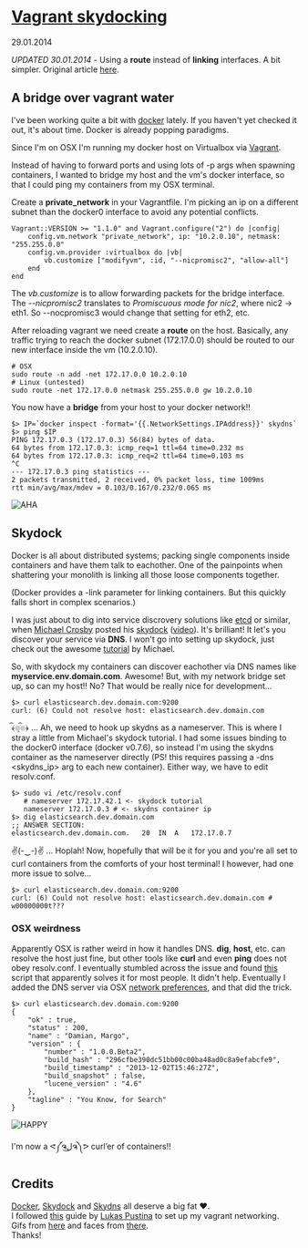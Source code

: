 # [Vagrant skydocking](/wwc/vagrant_skydocking.html)
<div class="date">29.01.2014</div>

*UPDATED 30.01.2014* - Using a **route** instead of **linking** interfaces. A bit simpler. Original article [here](/wwc/vagrant_skydocking_link.html).

## A bridge over vagrant water

I've been working quite a bit with [docker](http://docker.io) lately. If you haven't yet checked it out, it's about time. Docker is already popping paradigms.

Since I'm on OSX I'm running my docker host on Virtualbox via [Vagrant](http://www.vagrantup.com/).

Instead of having to forward ports and using lots of -p args when spawning containers, I wanted to bridge my host and the vm's docker interface, so that I could ping my containers from my OSX terminal.

Create a **private_network** in your Vagrantfile. I'm picking an ip on a different subnet than the docker0 interface to avoid any potential conflicts.

	Vagrant::VERSION >= "1.1.0" and Vagrant.configure("2") do |config|
		config.vm.network "private_network", ip: "10.2.0.10", netmask: "255.255.0.0"
		config.vm.provider :virtualbox do |vb|
			vb.customize ["modifyvm", :id, "--nicpromisc2", "allow-all"]
		end
	end

The *vb.customize* is to allow forwarding packets for the bridge interface. The *--nicpromisc2* translates to *Promiscuous mode for nic2*, where nic2 -> eth1. So --nocpromisc3 would change that setting for eth2, etc.

After reloading vagrant we need create a **route** on the host. Basically, any traffic trying to reach the docker subnet (172.17.0.0) should be routed to our new interface inside the vm (10.2.0.10).

	# OSX
	sudo route -n add -net 172.17.0.0 10.2.0.10
	# Linux (untested)
	sudo route -net 172.17.0.0 netmask 255.255.0.0 gw 10.2.0.10
	
You now have a **bridge** from your host to your docker network!!

	$> IP=`docker inspect -format='{{.NetworkSettings.IPAddress}}' skydns`
	$> ping $IP
	PING 172.17.0.3 (172.17.0.3) 56(84) bytes of data.
	64 bytes from 172.17.0.3: icmp_req=1 ttl=64 time=0.232 ms
	64 bytes from 172.17.0.3: icmp_req=2 ttl=64 time=0.103 ms
	^C
	--- 172.17.0.3 ping statistics ---
	2 packets transmitted, 2 received, 0% packet loss, time 1009ms
	rtt min/avg/max/mdev = 0.103/0.167/0.232/0.065 ms

![AHA](https://raw2.github.com/jglovier/gifs/gh-pages/aha/aha.gif)

## Skydock

Docker is all about distributed systems; packing single components inside containers and have them talk to eachother. One of the painpoints when shattering your monolith is linking all those loose components together.

(Docker provides a -link parameter for linking containers. But this quickly falls short in complex scenarios.)

I was just about to dig into service discrovery solutions like [etcd](https://github.com/coreos/etcd) or similar, when [Michael Crosby](http://crosbymichael.com/) posted his [skydock](https://github.com/crosbymichael/skydock) ([video](https://www.youtube.com/watch?v=Nw42q1ofrV0)). It's brilliant! It let's you discover your service via **DNS**. I won't go into setting up skydock, just check out the awesome [tutorial](https://github.com/crosbymichael/skydock) by Michael.

So, with skydock my containers can discover eachother via DNS names like **myservice.env.domain.com**. Awesome! But, with my network bridge set up, so can my host!! No? That would be really nice for development...

	$> curl elasticsearch.dev.domain.com:9200
	curl: (6) Could not resolve host: elasticsearch.dev.domain.com

﴾͡๏̯͡๏﴿ ... Ah, we need to hook up skydns as a nameserver. This is where I stray a little from Michael's skydock tutorial. I had some issues binding to the docker0 interface (docker v0.7.6), so instead I'm using the skydns container as the nameserver directly (PS! this requires passing a -dns <skydns_ip> arg to each new container). Either way, we have to edit resolv.conf.

	$> sudo vi /etc/resolv.conf
	   # nameserver 172.17.42.1 <- skydock tutorial
	   nameserver 172.17.0.3 # <- skydns container ip
	$> dig elasticsearch.dev.domain.com
	;; ANSWER SECTION:
	elasticsearch.dev.domain.com.	20	IN	A	172.17.0.7

✌(-‿-)✌ ... Hoplah! Now, hopefully that will be it for you and you're all set to curl containers from the comforts of your host terminal! I however, had one more issue to solve...

	$> curl elasticsearch.dev.domain.com:9200
	curl: (6) Could not resolve host: elasticsearch.dev.domain.com # w00000000t???

### OSX weirdness

Apparently OSX is rather weird in how it handles DNS. **dig**, **host**, etc. can resolve the host just fine, but other tools like **curl** and even **ping** does not obey resolv.conf. I eventually stumbled across the issue and found [this](https://github.com/michthom/AlwaysAppendSearchDomains) script that apparently solves it for most people. It didn't help. Eventually I added the DNS server via OSX [network preferences](http://support.apple.com/kb/PH14159), and that did the trick.

	$> curl elasticsearch.dev.domain.com:9200
	{
  		"ok" : true,
  		"status" : 200,
  		"name" : "Damian, Margo",
  		"version" : {
    		"number" : "1.0.0.Beta2",
    		"build_hash" : "296cfbe390dc51bb00c00ba48ad0c8a9efabcfe9",
    		"build_timestamp" : "2013-12-02T15:46:27Z",
    		"build_snapshot" : false,
    		"lucene_version" : "4.6"
  		},
  		"tagline" : "You Know, for Search"
	}

![HAPPY](http://i0.kym-cdn.com/profiles/icons/big/000/055/347/1313845263510.gif)

I'm now a ᕙ༼ຈل͜ຈ༽ᕗ curl’er of containers!!

## Credits

[Docker](http://docker.io), [Skydock](https://github.com/crosbymichael/skydock) and [Skydns](https://github.com/skynetservices/skydns) all deserve a big fat ♥.  
I followed [this](https://blog.codecentric.de/en/2014/01/docker-networking-made-simple-3-ways-connect-lxc-containers/) guide by [Lukas Pustina](https://twitter.com/drivebytesting) to set up my vagrant networking.  
Gifs from [here](https://github.com/jglovier/gifs) and faces from [there](https://github.com/maxogden/cool-ascii-faces).  
Thanks!